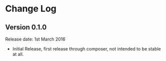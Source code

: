 # Change Log


## Version 0.1.0

Release date: 1st March 2016

- Initial Release, first release through composer, not intended to be stable at all.